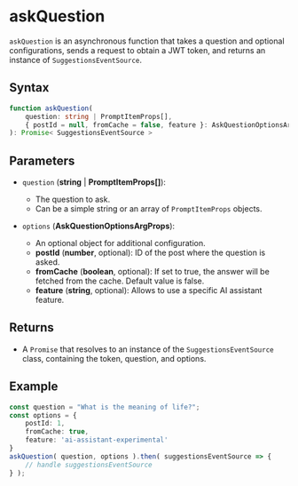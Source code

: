 # askQuestion

`askQuestion` is an asynchronous function that takes a question and optional configurations, sends a request to obtain a JWT token, and returns an instance of `SuggestionsEventSource`.

## Syntax

```typescript
function askQuestion(
	question: string | PromptItemProps[],
	{ postId = null, fromCache = false, feature }: AskQuestionOptionsArgProps = {}
): Promise< SuggestionsEventSource >
```

<h2 id="ask-question-parameters">Parameters</h2>

- `question` (**string** | **PromptItemProps[]**):
    - The question to ask. 
    - Can be a simple string or an array of `PromptItemProps` objects.

- `options` (**AskQuestionOptionsArgProps**):
    - An optional object for additional configuration.
    - **postId** (**number**, optional): ID of the post where the question is asked.
    - **fromCache** (**boolean**, optional): If set to true, the answer will be fetched from the cache. Default value is false.
    - **feature** (**string**, optional): Allows to use a specific AI assistant feature.

## Returns

- A `Promise` that resolves to an instance of the `SuggestionsEventSource` class, containing the token, question, and options.

## Example

```typescript
const question = "What is the meaning of life?";
const options = {
    postId: 1,
    fromCache: true,
    feature: 'ai-assistant-experimental'
}
askQuestion( question, options ).then( suggestionsEventSource => {
    // handle suggestionsEventSource
} );
```